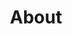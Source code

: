 ---
title: "About"
profileImage: 
alternateText: 
name: 
designation:  
bio: 
linkedInUrl: 
align:
weight: 
---